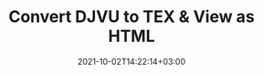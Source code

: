 ---
############################# Static ############################
layout: "autogen"
date: 2021-10-02T14:22:14+03:00
draft: false
path: "total/net/conversion/djvu-to-tex/"

############################# Head ############################
head_title: "Convert DJVU to TEX in C# VB.NET & View as HTML"
head_description: "Code example to convert DJVU to TEX and 100+ other file formats in .NET (C#, VB.NET, ASP.NET & .NET Core) applications. Display the Converted TEX document as HTML viewer."

############################# Header ############################
title: "Convert DJVU to TEX & View as HTML"
description: "Programmatically convert DJVU to TEX in .NET applications using flexible options to customize the resultant document. Convert the complete document or specific pages based on page numbers or selective page ranges using the .NET document conversion library."

############################# SubMenu ############################
submenu:
    enable: false

############################# Content ############################
content:
    enable: true
    block:
    - title_left: "DJVU to TEX Conversion in C# .NET"
      content_left: |
          DJVU to TEX file conversion using C#. Add watermark and view the converted document as HTML without using any external software.

          -   Create **Converter** object to convert DJVU document
          -   Set the convert options for TEX format
          -   Call **Convert** method of **Converter** class instance for conversion to TEX
          -   Set options for HTML viewer
          -   Create **Viewer** object to view converted TEX as HTML
          
      title_right: "Convert Whole Document or Specific Pages"
      content_right: |
          You require `GroupDocs.Conversion` & `GroupDocs.Viewer` namespaces to convert between a wide range of popular document types such as PDF, Microsoft Word, Excel, PowerPoint, Project, Outlook, HTML, diagrams and image file formats. Explore other [.NET APIs for Office documents](https://products.conholdate.com/total/net/) as offered by Conholdate.Total.
          
          Get the respective assembly files from the [downloads](https://downloads.conholdate.com/total/net) or fetch the whole package from [Nuget](https://www.nuget.org/packages/Conholdate.Total/) to add 'Conholdate.Total` directly in your workspace.
          
      code: |
          ```cs {linenos=false}
          // Convert DJVU to TEX using GroupDocs.Conversion API
          // Create Converter object to convert DJVU document
          using (Converter converter = new Converter("input.djvu"))
          {
              // set the convert options for TEX format
              var convertOptions = converter.GetPossibleConversions()["tex"].ConvertOptions;

              // convert to TEX format
              converter.Convert("output.tex", convertOptions);
          }

          // Set options for HTML viewer
          HtmlViewOptions viewOptions = HtmlViewOptions.ForEmbeddedResources("output{0}.html");

          // Create Viewer object to view converted TEX as HTML
          using (Viewer viewer = new Viewer("output.tex"))
          {
              viewer.View(viewOptions);
          }
          ```
    - title_left: "Add Watermark to Converted TEX in C#"
      content_left: |
          Accurately convert documents (DJVU to TEX) exactly as the original file and apply text or image watermarks to the converted document pages using C# .NET.

          -   Create **Converter** object to convert DJVU document
          -   Create new instance of **WatermarkOptions** class
          -   Specify watermark properties (color, width, text, image etc)
          -   Instantiate the proper **ConvertOptions** class
          -   Set **Watermark** property of the **ConvertOptions** instance
          -   Call **Convert** method of **Converter** class instance for conversion to TEX
        
      title_right: "Source Document Information Extraction"
      content_right: |
          The documents information extraction feature not only allows getting the basic information about the source document file but it also supports extracting some valuable file-format specific information such as project start and end dates of a Microsoft Project file, any printing restrictions on a PDF document, list of folders enclosed in an Outlook data file etc. 

          Convert popular document file formats on different operating systems such as Windows, Linux or macOS while using platforms such as Windows Azure, Mono and Xamarin.
          
      code: |
          ```cs {linenos=false}
          // Create Converter object to convert DJVU document
          using (Converter converter = new Converter("input.djvu"))
          {
              // Create new instance of WatermarkOptions class
              WatermarkOptions watermark = new WatermarkOptions
              {
                  Text = "Sample watermark",
                  Color = Color.Red,
                  Width = 100,
                  Height = 100,
                  Background = true
              };

              // Instantiate the proper ConvertOptions class
              PdfConvertOptions options = new PdfConvertOptions
              {
                  Watermark = watermark
              };

              // convert to TEX format
              converter.Convert("output.tex", options);
          }
          ```
############################# About Formats ############################
about_formats:
    enable: false
############################# More Formats ############################
more_formats:
    enable: true
    auto: false
    other_out_formats: PDF DOCX DOT DOTX DOTM TXT RTF HTML MHTML XLS XLSX XLSM XLT XLTX XLTM CSV DIF PPT PPTX PPS PPSX POT POTX POTM ODT OTT OTP ODP ODS EMZ WMZ SVGZ TEX DCM WMF BMP PNG GIF JPEG TIFF
############################# Back to top ###############################
back_to_top:
  enable: true
---